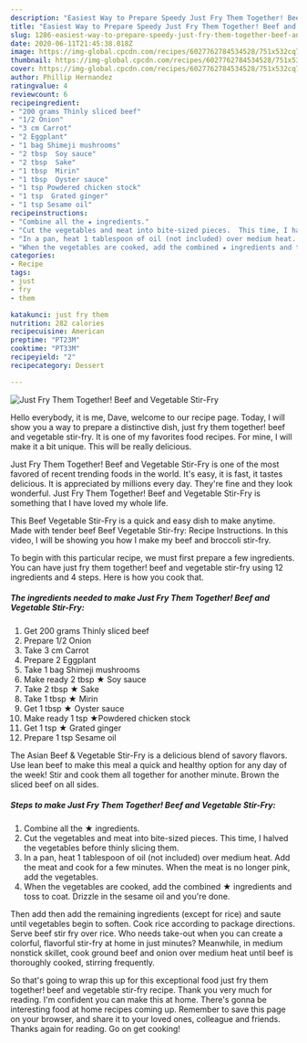 ```yaml
---
description: "Easiest Way to Prepare Speedy Just Fry Them Together! Beef and Vegetable Stir-Fry"
title: "Easiest Way to Prepare Speedy Just Fry Them Together! Beef and Vegetable Stir-Fry"
slug: 1286-easiest-way-to-prepare-speedy-just-fry-them-together-beef-and-vegetable-stir-fry
date: 2020-06-11T21:45:38.018Z
image: https://img-global.cpcdn.com/recipes/6027762784534528/751x532cq70/just-fry-them-together-beef-and-vegetable-stir-fry-recipe-main-photo.jpg
thumbnail: https://img-global.cpcdn.com/recipes/6027762784534528/751x532cq70/just-fry-them-together-beef-and-vegetable-stir-fry-recipe-main-photo.jpg
cover: https://img-global.cpcdn.com/recipes/6027762784534528/751x532cq70/just-fry-them-together-beef-and-vegetable-stir-fry-recipe-main-photo.jpg
author: Phillip Hernandez
ratingvalue: 4
reviewcount: 6
recipeingredient:
- "200 grams Thinly sliced beef"
- "1/2 Onion"
- "3 cm Carrot"
- "2 Eggplant"
- "1 bag Shimeji mushrooms"
- "2 tbsp  Soy sauce"
- "2 tbsp  Sake"
- "1 tbsp  Mirin"
- "1 tbsp  Oyster sauce"
- "1 tsp Powdered chicken stock"
- "1 tsp  Grated ginger"
- "1 tsp Sesame oil"
recipeinstructions:
- "Combine all the ★ ingredients."
- "Cut the vegetables and meat into bite-sized pieces.  This time, I halved the vegetables before thinly slicing them."
- "In a pan, heat 1 tablespoon of oil (not included) over medium heat. Add the meat and cook for a few minutes. When the meat is no longer pink, add the vegetables."
- "When the vegetables are cooked, add the combined ★ ingredients and toss to coat.  Drizzle in the sesame oil and you&#39;re done."
categories:
- Recipe
tags:
- just
- fry
- them

katakunci: just fry them 
nutrition: 282 calories
recipecuisine: American
preptime: "PT23M"
cooktime: "PT33M"
recipeyield: "2"
recipecategory: Dessert

---
```



![Just Fry Them Together! Beef and Vegetable Stir-Fry](https://img-global.cpcdn.com/recipes/6027762784534528/751x532cq70/just-fry-them-together-beef-and-vegetable-stir-fry-recipe-main-photo.jpg)

Hello everybody, it is me, Dave, welcome to our recipe page. Today, I will show you a way to prepare a distinctive dish, just fry them together! beef and vegetable stir-fry. It is one of my favorites food recipes. For mine, I will make it a bit unique. This will be really delicious.

Just Fry Them Together! Beef and Vegetable Stir-Fry is one of the most favored of recent trending foods in the world. It's easy, it is fast, it tastes delicious. It is appreciated by millions every day. They're fine and they look wonderful. Just Fry Them Together! Beef and Vegetable Stir-Fry is something that I have loved my whole life.

This Beef Vegetable Stir-Fry is a quick and easy dish to make anytime. Made with tender beef Beef Vegetable Stir-fry: Recipe Instructions. In this video, I will be showing you how I make my beef and broccoli stir-fry.


To begin with this particular recipe, we must first prepare a few ingredients. You can have just fry them together! beef and vegetable stir-fry using 12 ingredients and 4 steps. Here is how you cook that.

<!--inarticleads1-->

##### The ingredients needed to make Just Fry Them Together! Beef and Vegetable Stir-Fry:

1. Get 200 grams Thinly sliced beef
1. Prepare 1/2 Onion
1. Take 3 cm Carrot
1. Prepare 2 Eggplant
1. Take 1 bag Shimeji mushrooms
1. Make ready 2 tbsp ★ Soy sauce
1. Take 2 tbsp ★ Sake
1. Take 1 tbsp ★ Mirin
1. Get 1 tbsp ★ Oyster sauce
1. Make ready 1 tsp ★Powdered chicken stock
1. Get 1 tsp ★ Grated ginger
1. Prepare 1 tsp Sesame oil


The Asian Beef &amp; Vegetable Stir-Fry is a delicious blend of savory flavors. Use lean beef to make this meal a quick and healthy option for any day of the week! Stir and cook them all together for another minute. Brown the sliced beef on all sides. 

<!--inarticleads2-->

##### Steps to make Just Fry Them Together! Beef and Vegetable Stir-Fry:

1. Combine all the ★ ingredients.
1. Cut the vegetables and meat into bite-sized pieces.  This time, I halved the vegetables before thinly slicing them.
1. In a pan, heat 1 tablespoon of oil (not included) over medium heat. Add the meat and cook for a few minutes. When the meat is no longer pink, add the vegetables.
1. When the vegetables are cooked, add the combined ★ ingredients and toss to coat.  Drizzle in the sesame oil and you&#39;re done.


Then add then add the remaining ingredients (except for rice) and saute until vegetables begin to soften. Cook rice according to package directions. Serve beef stir fry over rice. Who needs take-out when you can create a colorful, flavorful stir-fry at home in just minutes? Meanwhile, in medium nonstick skillet, cook ground beef and onion over medium heat until beef is thoroughly cooked, stirring frequently. 

So that's going to wrap this up for this exceptional food just fry them together! beef and vegetable stir-fry recipe. Thank you very much for reading. I'm confident you can make this at home. There's gonna be interesting food at home recipes coming up. Remember to save this page on your browser, and share it to your loved ones, colleague and friends. Thanks again for reading. Go on get cooking!
